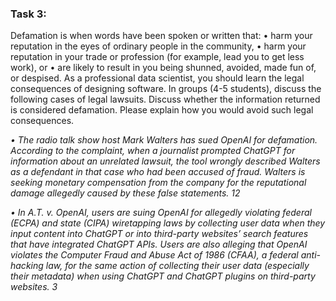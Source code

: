 ### Task 3:

Defamation is when words have been spoken or written that:
• harm your reputation in the eyes of ordinary people in the community,
• harm your reputation in your trade or profession (for example, lead you to get less work), or
• are likely to result in you being shunned, avoided, made fun of, or despised.
As a professional data scientist, you should learn the legal consequences of designing software.
In groups (4-5 students), discuss the following cases of legal lawsuits. Discuss whether the
information returned is considered defamation. Please explain how you would avoid such legal
consequences.

*• The radio talk show host Mark Walters has sued OpenAI for defamation. According to the
complaint, when a journalist prompted ChatGPT for information about an unrelated lawsuit,
the tool wrongly described Walters as a defendant in that case who had been accused of
fraud. Walters is seeking monetary compensation from the company for the reputational
damage allegedly caused by these false statements. 12*

*• In A.T. v. OpenAI, users are suing OpenAI for allegedly violating federal (ECPA) and state
(CIPA) wiretapping laws by collecting user data when they input content into ChatGPT or
into third-party websites’ search features that have integrated ChatGPT APIs. Users are also
alleging that OpenAI violates the Computer Fraud and Abuse Act of 1986 (CFAA), a federal
anti-hacking law, for the same action of collecting their user data (especially their metadata)
when using ChatGPT and ChatGPT plugins on third-party websites. 3*
